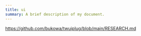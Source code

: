 ```yaml
---
title: ui
summary: A brief description of my document.
---
```


https://github.com/bukowa/twuiplug/blob/main/RESEARCH.md
